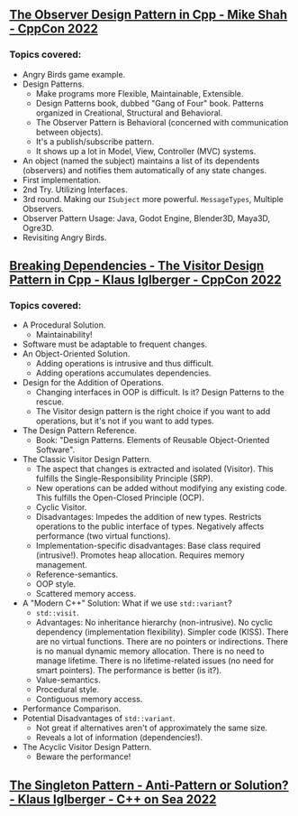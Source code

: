 ## [The Observer Design Pattern in Cpp - Mike Shah - CppCon 2022](https://www.youtube.com/watch?v=4GU2YNsHrwg&list=LL6MKUgGZ9Q8c2Ff7GnoRoqA)
### Topics covered:
* Angry Birds game example.
* Design Patterns.
  * Make programs more Flexible, Maintainable, Extensible.
  * Design Patterns book, dubbed "Gang of Four" book. Patterns organized in Creational, Structural and Behavioral.
  * The Observer Pattern is Behavioral (concerned with communication between objects).
  * It's a publish/subscribe pattern.
  * It shows up a lot in Model, View, Controller (MVC) systems.
* An object (named the subject) maintains a list of its dependents (observers) and notifies them automatically of any state changes.
* First implementation.
* 2nd Try. Utilizing Interfaces.
* 3rd round. Making our `ISubject` more powerful. `MessageTypes`, Multiple Observers.
* Observer Pattern Usage: Java, Godot Engine, Blender3D, Maya3D, Ogre3D.
* Revisiting Angry Birds.

## [Breaking Dependencies - The Visitor Design Pattern in Cpp - Klaus Iglberger - CppCon 2022](https://www.youtube.com/watch?v=PEcy1vYHb8A&list=LL6MKUgGZ9Q8c2Ff7GnoRoqA)
### Topics covered:
* A Procedural Solution.
  * Maintainability!
* Software must be adaptable to frequent changes.
* An Object-Oriented Solution.
  * Adding operations is intrusive and thus difficult.
  * Adding operations accumulates dependencies.
* Design for the Addition of Operations.
  * Changing interfaces in OOP is difficult. Is it? Design Patterns to the rescue.
  * The Visitor design pattern is the right choice if you want to add operations, but it's not if you want to add types.
* The Design Pattern Reference.
  * Book: "Design Patterns. Elements of Reusable Object-Oriented Software".
* The Classic Visitor Design Pattern.
  * The aspect that changes is extracted and isolated (Visitor). This fulfills the Single-Responsibility Principle (SRP).
  * New operations can be added without modifying any existing code. This fulfills the Open-Closed Principle (OCP).
  * Cyclic Visitor.
  * Disadvantages: Impedes the addition of new types. Restricts operations to the public interface of types. Negatively affects performance (two virtual functions).
  * Implementation-specific disadvantages: Base class required (intrusive!). Promotes heap allocation. Requires memory management.
  * Reference-semantics.
  * OOP style.
  * Scattered memory access.
* A "Modern C++" Solution: What if we use `std::variant`?
  * `std::visit`.
  * Advantages: No inheritance hierarchy (non-intrusive). No cyclic dependency (implementation flexibility). Simpler code (KISS). There are no virtual functions. There are no pointers or indirections. There is no manual dynamic memory allocation. There is no need to manage lifetime. There is no lifetime-related issues (no need for smart pointers). The performance is better (is it?).
  * Value-semantics.
  * Procedural style.
  * Contiguous memory access.
* Performance Comparison.
* Potential Disadvantages of `std::variant`.
  * Not great if alternatives aren't of approximately the same size.
  * Reveals a lot of information (dependencies!).
* The Acyclic Visitor Design Pattern.
  * Beware the performance!

## [The Singleton Pattern - Anti-Pattern or Solution? - Klaus Iglberger - C++ on Sea 2022](https://www.youtube.com/watch?v=3xFpV3cnGbw&list=LL6MKUgGZ9Q8c2Ff7GnoRoqA)


